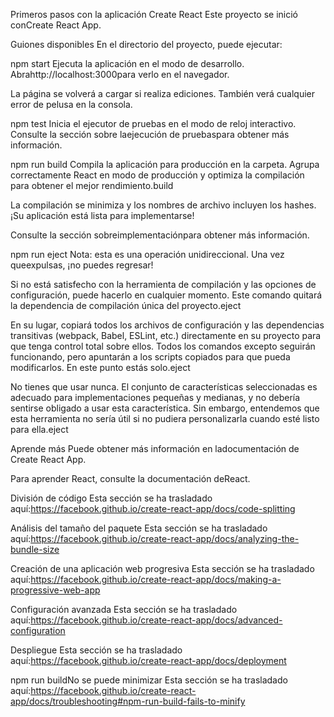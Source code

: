 Primeros pasos con la aplicación Create React
Este proyecto se inició conCreate React App.

Guiones disponibles
En el directorio del proyecto, puede ejecutar:

npm start
Ejecuta la aplicación en el modo de desarrollo.
Abrahttp://localhost:3000para verlo en el navegador.

La página se volverá a cargar si realiza ediciones.
También verá cualquier error de pelusa en la consola.

npm test
Inicia el ejecutor de pruebas en el modo de reloj interactivo.
Consulte la sección sobre laejecución de pruebaspara obtener más información.

npm run build
Compila la aplicación para producción en la carpeta.
Agrupa correctamente React en modo de producción y optimiza la compilación para obtener el mejor rendimiento.build

La compilación se minimiza y los nombres de archivo incluyen los hashes.
¡Su aplicación está lista para implementarse!

Consulte la sección sobreimplementaciónpara obtener más información.

npm run eject
Nota: esta es una operación unidireccional. Una vez queexpulsas, ¡no puedes regresar!

Si no está satisfecho con la herramienta de compilación y las opciones de configuración, puede hacerlo en cualquier momento. Este comando quitará la dependencia de compilación única del proyecto.eject

En su lugar, copiará todos los archivos de configuración y las dependencias transitivas (webpack, Babel, ESLint, etc.) directamente en su proyecto para que tenga control total sobre ellos. Todos los comandos excepto seguirán funcionando, pero apuntarán a los scripts copiados para que pueda modificarlos. En este punto estás solo.eject

No tienes que usar nunca. El conjunto de características seleccionadas es adecuado para implementaciones pequeñas y medianas, y no debería sentirse obligado a usar esta característica. Sin embargo, entendemos que esta herramienta no sería útil si no pudiera personalizarla cuando esté listo para ella.eject

Aprende más
Puede obtener más información en ladocumentación de Create React App.

Para aprender React, consulte la documentación deReact.

División de código
Esta sección se ha trasladado aquí:https://facebook.github.io/create-react-app/docs/code-splitting

Análisis del tamaño del paquete
Esta sección se ha trasladado aquí:https://facebook.github.io/create-react-app/docs/analyzing-the-bundle-size

Creación de una aplicación web progresiva
Esta sección se ha trasladado aquí:https://facebook.github.io/create-react-app/docs/making-a-progressive-web-app

Configuración avanzada
Esta sección se ha trasladado aquí:https://facebook.github.io/create-react-app/docs/advanced-configuration

Despliegue
Esta sección se ha trasladado aquí:https://facebook.github.io/create-react-app/docs/deployment

npm run buildNo se puede minimizar
Esta sección se ha trasladado aquí:https://facebook.github.io/create-react-app/docs/troubleshooting#npm-run-build-fails-to-minify
